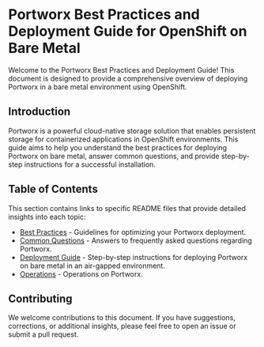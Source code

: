 # Portworx Best Practices and Deployment Guide for OpenShift on Bare Metal

Welcome to the Portworx Best Practices and Deployment Guide! This document is designed to provide a comprehensive overview of deploying Portworx in a bare metal environment using OpenShift.

## Introduction

Portworx is a powerful cloud-native storage solution that enables persistent storage for containerized applications in OpenShift environments. This guide aims to help you understand the best practices for deploying Portworx on bare metal, answer common questions, and provide step-by-step instructions for a successful installation.

## Table of Contents

This section contains links to specific README files that provide detailed insights into each topic:

- [Best Practices](./Docs/best-practices.md) - Guidelines for optimizing your Portworx deployment.
- [Common Questions](./Docs/common-questions.md) - Answers to frequently asked questions regarding Portworx.
- [Deployment Guide](./Docs/baremetal-openshift-deployment-airgapped.md) - Step-by-step instructions for deploying Portworx on bare metal in an air-gapped environment.
- [Operations](./Docs/Operations.md) - Operations on Portworx.

## Contributing

We welcome contributions to this document. If you have suggestions, corrections, or additional insights, please feel free to open an issue or submit a pull request.
